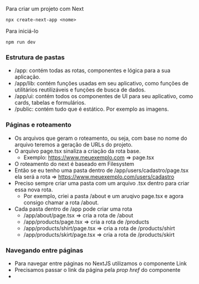 Para criar um projeto com Next 
```
npx create-next-app <nome>
```

Para iniciá-lo
```
npm run dev
```

### Estrutura de pastas
- /app: contém todas as rotas, componentes e lógica para a sua aplicação.
- /app/lib: contém funções usadas em seu aplicativo, como funções de utilitários reutilizáveis e funções de busca de dados. 
- /app/ui: contém todos os componentes de UI para seu aplicativo, como cards, tabelas e formulários. 
- /public: contém tudo que é estático. Por exemplo as imagens.

### Páginas e roteamento
- Os arquivos que geram o roteamento, ou seja, com base no nome do arquivo teremos a geração de URLs do projeto.
- O arquivo page.tsx sinaliza a criação da rota base. 
    - Exemplo: https://www.meuexemplo.com => page.tsx
- O roteamento do next é baseado em Filesystem
- Então se eu tenho uma pasta dentro de /app/users/cadastro/page.tsx ela será a rota => https://www.meuexemplo.com/users/cadastro
- Preciso sempre criar uma pasta com um arquivo .tsx dentro para criar essa nova rota. 
    - Por exemplo, criei a pasta /about e um aruqivo page.tsx e agora consigo chamar a rota /about.
- Cada pasta dentro de /app pode criar uma rota
    - /app/about/page.tsx => cria a rota de /about
    - /app/products/page.tsx => cria a rota de /products
    - /app/products/shirt/page.tsx => cria a rota de /products/shirt
    - /app/products/skirt/page.tsx => cria a rota de /products/skirt

### Navegando entre páginas
- Para navegar entre páginas no NextJS utilizamos o componente Link
- Precisamos passar o link da página pela *prop href* do componente
- 

